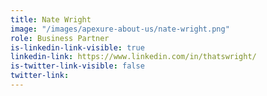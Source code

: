 ```yaml
---
title: Nate Wright
image: "/images/apexure-about-us/nate-wright.png"
role: Business Partner
is-linkedin-link-visible: true
linkedin-link: https://www.linkedin.com/in/thatswright/
is-twitter-link-visible: false
twitter-link: 
---
```


